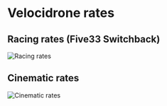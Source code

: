 # Velocidrone rates

## Racing rates (Five33 Switchback)

![Racing rates](documents/images/valocidrone-racing.png)

## Cinematic rates

![Cinematic rates](documents/images/valocidrone-cine.png)